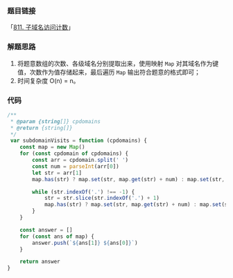 ### 题目链接

「[811. 子域名访问计数](https://leetcode.cn/problems/subdomain-visit-count/)」

### 解题思路

1. 将题意数组的次数、各级域名分别提取出来，使用映射 `Map` 对其域名作为键值，次数作为值存储起来，最后遍历 `Map` 输出符合题意的格式即可；
2. 时间复杂度 O(n) = n。

### 代码

```js
/**
 * @param {string[]} cpdomains
 * @return {string[]}
 */
 var subdomainVisits = function (cpdomains) {
	const map = new Map()
	for (const cpdomain of cpdomains) {
		const arr = cpdomain.split(' ')
		const num = parseInt(arr[0])
		let str = arr[1]
		map.has(str) ? map.set(str, map.get(str) + num) : map.set(str, num)

		while (str.indexOf('.') !== -1) {
			str = str.slice(str.indexOf('.') + 1)
			map.has(str) ? map.set(str, map.get(str) + num) : map.set(str, num)
		}
	}

	const answer = []
	for (const ans of map) {
		answer.push(`${ans[1]} ${ans[0]}`)
	}

	return answer
}
```

